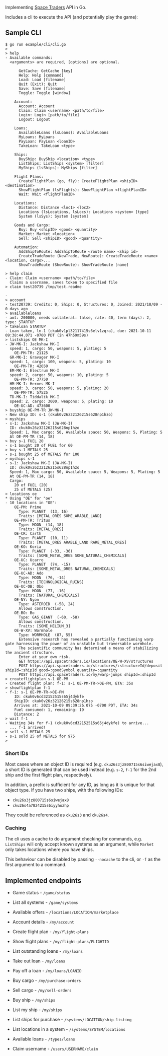 Implementing [Space Traders](https://spacetraders.io) API in Go.

Includes a cli to execute the API (and potentially play the game):

## Sample CLI

```
$ go run example/cli/cli.go
> 
> help
- Available commands:
  <arguments> are required, [options] are optional.
  
      GetCache: GetCache [key]
      Help: Help [command]
      Load: Load [filename]
      Quit (Exit): Quit
      Save: Save [filename]
      Toggle: Toggle [window]
  
    Account:
      Account: Account
      Claim: Claim <username> <path/to/file>
      Login: Login [path/to/file]
      Logout: Logout
  
    Loans:
      AvailableLoans (lsLoans): AvailableLoans
      MyLoans: MyLoans
      PayLoan: PayLoan <loanID>
      TakeLoan: TakeLoan <type>
  
    Ships:
      BuyShip: BuyShip <location> <type>
      ListShips: ListShips <system> [filter]
      MyShips (lsShips): MyShips [filter]
  
    Flight Plans:
      CreateFlightPlan (go, fly): CreateFlightPlan <shipID> <destination>
      ShowFlightPlan (lsFlights): ShowFlightPlan <flightPlanID>
      Wait: Wait <flightPlanID>
  
    Locations:
      Distance: Distance <loc1> <loc2>
      Locations (lsLocations, lsLocs): Locations <system> [type]
      System (lsSys): System [system]
  
    Goods and Cargo:
      Buy: Buy <shipID> <good> <quantity>
      Market: Market <location>
      Sell: Sell <shipID> <good> <quantity>
  
    Automation:
      AddShipToRoute: AddShipToRoute <route name> <ship id>
      CreateTradeRoute (NewTrade, NewRoute): CreateTradeRoute <name> <location, cargo>...
      ShowTradeRoute (ShowRoute): ShowTradeRoute [name]
  
> help claim
- Claim: Claim <username> <path/to/file>
  Claims a username, saves token to specified file
> claim test20739 /tmp/test.readme

- 
> account
- test20739: Credits: 0, Ships: 0, Structures: 0, Joined: 2021/10/09 - 0 days ago
> availableloans
- amt: 200000, needs collateral: false, rate: 40, term (days): 2, type: STARTUP
> takeloan STARTUP
- Loan taken, ln-1 (ckuk0v1pl32117415s6elv1zqra), due: 2021-10-11 09:38:44.071 -0700 PDT (in 47h59m59s)
> listships OE MK-I
- JW-MK-I: Jackshaw MK-I
  speed: 1, cargo: 50, weapons: 5, plating: 5
    OE-PM-TR: 21125
  GR-MK-I: Gravager MK-I
  speed: 1, cargo: 100, weapons: 5, plating: 10
    OE-PM-TR: 42650
  EM-MK-I: Electrum MK-I
  speed: 2, cargo: 50, weapons: 10, plating: 5
    OE-PM-TR: 37750
  HM-MK-I: Hermes MK-I
  speed: 3, cargo: 50, weapons: 5, plating: 20
    OE-PM-TR: 57525
  TD-MK-I: Tiddalik MK-I
  speed: 2, cargo: 3000, weapons: 5, plating: 10
    OE-UC-AD: 473600
> buyship OE-PM-TR JW-MK-I
- New ship ID: s-1 (ckuk0v26z32126215s628np1hzo)
> myships
- s-1: Jackshaw MK-I (JW-MK-I)
  ID: ckuk0v26z32126215s628np1hzo
  Speed: 1, Max cargo: 50, Available space: 50, Weapons: 5, Plating: 5
  At OE-PM-TR (14, 18)
> buy s-1 FUEL 20
- s-1 bought 20 of FUEL for 60
> buy s-1 METALS 25
- s-1 bought 25 of METALS for 100
> myships s-1
- s-1: Jackshaw MK-I (JW-MK-I)
  ID: ckuk0v26z32126215s628np1hzo
  Speed: 1, Max cargo: 50, Available space: 5, Weapons: 5, Plating: 5
  At OE-PM-TR (14, 18)
  Cargo:
    20 of FUEL (20)
    25 of METALS (25)
> locations oe
* Using "OE" for "oe"
- 10 locations in "OE":
    OE-PM: Prime
      Type: PLANET  (13, 16)
      Traits: [METAL_ORES SOME_ARABLE_LAND]
    OE-PM-TR: Tritus
      Type: MOON  (14, 18)
      Traits: [METAL_ORES]
    OE-CR: Carth
      Type: PLANET  (10, 11)
      Traits: [METAL_ORES ARABLE_LAND RARE_METAL_ORES]
    OE-KO: Koria
      Type: PLANET  (-33, -36)
      Traits: [SOME_METAL_ORES SOME_NATURAL_CHEMICALS]
    OE-UC: Ucarro
      Type: PLANET  (74, -15)
      Traits: [SOME_METAL_ORES NATURAL_CHEMICALS]
    OE-UC-AD: Ado
      Type: MOON  (76, -14)
      Traits: [TECHNOLOGICAL_RUINS]
    OE-UC-OB: Obo
      Type: MOON  (77, -16)
      Traits: [NATURAL_CHEMICALS]
    OE-NY: Nyon
      Type: ASTEROID  (-58, 24)
      Allows construction.
    OE-BO: Bo
      Type: GAS_GIANT  (-60, -58)
      Allows construction.
      Traits: [SOME_HELIUM_3]
    OE-W-XV: Wormhole
      Type: WORMHOLE  (87, 55)
      Extensive research has revealed a partially functioning warp gate harnessing the power of an unstable but traversable wormhole.
      The scientific community has determined a means of stabilizing the ancient structure.
      Enter at your own risk.
      GET https://api.spacetraders.io/locations/OE-W-XV/structures
      POST https://api.spacetraders.io/structures/:structureId/deposit shipId=:shipId good=:goodSymbol quantity=:quantity
      POST https://api.spacetraders.io/my/warp-jumps shipId=:shipId
> createflightplan s-1 OE-PM
- Created flight plan: f-1: s-1 OE-PM-TR->OE-PM, ETA: 35s
> showflightplan f-1
- f-1: s-1 OE-PM-TR->OE-PM
    ID: ckuk0v6cd32152515s65j4dykfe
    ShipID: ckuk0v26z32126215s628np1hzo
    Arrives at: 2021-10-09 09:39:26.075 -0700 PDT, ETA: 34s
    Fuel consumed: 1, remaining: 19
    Distance: 2
> wait f-1
- Waiting 34s for f-1 (ckuk0v6cd32152515s65j4dykfe) to arrive...
  ... f-1 arrived!
> sell s-1 METALS 25
- s-1 sold 25 of METALS for 975
> 
```

### Short IDs

Most cases where an object ID is required (e.g. `cku26s3jz800715s6siwejax8`), a
short ID is generated that can be used instead (e.g. `s-2`, `f-1` for the 2nd
ship and the first flight plan, respectively).

In addition, a prefix is sufficient for any ID, as long as it is unique for
that object type. If you have two ships, with the following IDs:

* `cku26s3jz800715s6siwejax8`
* `cku26s4a7824215s6iyyhozhp`

They could be referenced as `cku26s3` and `cku26s4`.

### Caching

The cli uses a cache to do argument checking for commands, e.g. `ListShips`
will only accept known systems as an argument, while `Market` only takes
locations where you have ships.

This behaviour can be disabled by passing `--nocache` to the cli, or `-f` as
the first argument to a command.

## Implemented endpoints


* Game status - `/game/status`

* List all systems - `/game/systems`

* Available offers - `/locations/LOCATION/marketplace`

* Account details - `/my/account`

* Create flight plan - `/my/flight-plans`

* Show flight plans - `/my/flight-plans/FLIGHTID`

* List outstanding loans - `/my/loans`

* Take out loan - `/my/loans`

* Pay off a loan - `/my/loans/LOANID`

* Buy cargo - `/my/purchase-orders`

* Sell cargo - `/my/sell-orders`

* Buy ship - `/my/ships`

* List my ship - `/my/ships`

* List ships for purchase - `/systems/LOCATION/ship-listing`

* List locations in a system - `/systems/SYSTEM/locations`

* Available loans - `/types/loans`

* Claim username - `/users/USERNAME/claim`

